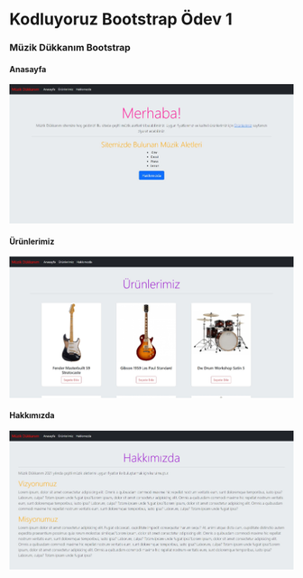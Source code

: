 # Kodluyoruz Bootstrap Ödev 1

### Müzik Dükkanım Bootstrap

#### Anasayfa
![Anasayfa](images/muzikdukkanim-anasayfa.jpg)
#### Ürünlerimiz
![Ürünlerimiz](images/muzikdukkanim-urunlerimiz.jpg)
#### Hakkımızda
![Hakkımızda](images/muzidukkanim-hakkimizda.jpg)